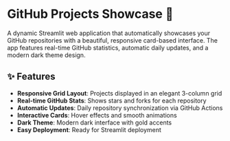 # GitHub Projects Showcase 🚀

A dynamic Streamlit web application that automatically showcases your GitHub repositories with a beautiful, responsive card-based interface. The app features real-time GitHub statistics, automatic daily updates, and a modern dark theme design.

## ✨ Features

- **Responsive Grid Layout**: Projects displayed in an elegant 3-column grid
- **Real-time GitHub Stats**: Shows stars and forks for each repository
- **Automatic Updates**: Daily repository synchronization via GitHub Actions
- **Interactive Cards**: Hover effects and smooth animations
- **Dark Theme**: Modern dark interface with gold accents
- **Easy Deployment**: Ready for Streamlit deployment

